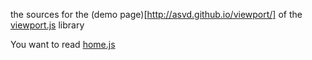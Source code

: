 the sources for the (demo page)[http://asvd.github.io/viewport/] of
the [viewport.js](http://github.com/asvd/viewport) library

You want to read [home.js](https://github.com/asvd/asvd.github.io/blob/master/viewport/home.js)